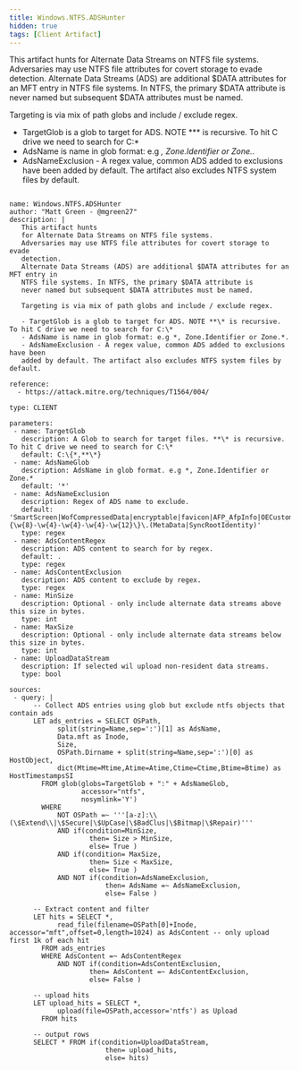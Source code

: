 ```yaml
---
title: Windows.NTFS.ADSHunter
hidden: true
tags: [Client Artifact]
---
```


This artifact hunts
for Alternate Data Streams on NTFS file systems.
Adversaries may use NTFS file attributes for covert storage to evade
detection.
Alternate Data Streams (ADS) are additional $DATA attributes for an MFT entry in
NTFS file systems. In NTFS, the primary $DATA attribute is
never named but subsequent $DATA attributes must be named.

Targeting is via mix of path globs and include / exclude regex.

- TargetGlob is a glob to target for ADS. NOTE **\* is recursive. To hit C drive we need to search for C:\*
- AdsName is name in glob format: e.g *, Zone.Identifier or Zone.*.
- AdsNameExclusion - A regex value, common ADS added to exclusions have been
added by default. The artifact also excludes NTFS system files by default.


<pre><code class="language-yaml">
name: Windows.NTFS.ADSHunter
author: "Matt Green - @mgreen27"
description: |
   This artifact hunts
   for Alternate Data Streams on NTFS file systems.
   Adversaries may use NTFS file attributes for covert storage to evade
   detection.
   Alternate Data Streams (ADS) are additional $DATA attributes for an MFT entry in
   NTFS file systems. In NTFS, the primary $DATA attribute is
   never named but subsequent $DATA attributes must be named.

   Targeting is via mix of path globs and include / exclude regex.

   - TargetGlob is a glob to target for ADS. NOTE **\* is recursive. To hit C drive we need to search for C:\*
   - AdsName is name in glob format: e.g *, Zone.Identifier or Zone.*.
   - AdsNameExclusion - A regex value, common ADS added to exclusions have been
   added by default. The artifact also excludes NTFS system files by default.

reference:
  - https://attack.mitre.org/techniques/T1564/004/

type: CLIENT

parameters:
 - name: TargetGlob
   description: A Glob to search for target files. **\* is recursive. To hit C drive we need to search for C:\*
   default: C:\{*,**\*}
 - name: AdsNameGlob
   description: AdsName in glob format. e.g *, Zone.Identifier or Zone.*
   default: '*'
 - name: AdsNameExclusion
   description: Regex of ADS name to exclude.
   default: 'SmartScreen|WofCompressedData|encryptable|favicon|AFP_AfpInfo|OECustomProperty|Win32App_1|com\.dropbox|icasource|\{\w{8}-\w{4}-\w{4}-\w{4}-\w{12}\}\.(MetaData|SyncRootIdentity)'
   type: regex
 - name: AdsContentRegex
   description: ADS content to search for by regex.
   default: .
   type: regex
 - name: AdsContentExclusion
   description: ADS content to exclude by regex.
   type: regex
 - name: MinSize
   description: Optional - only include alternate data streams above this size in bytes.
   type: int
 - name: MaxSize
   description: Optional - only include alternate data streams below this size in bytes.
   type: int
 - name: UploadDataStream
   description: If selected wil upload non-resident data streams.
   type: bool

sources:
 - query: |
      -- Collect ADS entries using glob but exclude ntfs objects that contain ads
      LET ads_entries = SELECT OSPath,
            split(string=Name,sep=':')[1] as AdsName,
            Data.mft as Inode,
            Size,
            OSPath.Dirname + split(string=Name,sep=':')[0] as HostObject,
            dict(Mtime=Mtime,Atime=Atime,Ctime=Ctime,Btime=Btime) as HostTimestampsSI
        FROM glob(globs=TargetGlob + ":" + AdsNameGlob,
                  accessor="ntfs",
                  nosymlink='Y')
        WHERE
            NOT OSPath =~ '''[a-z]:\\(\$Extend\\|\$Secure|\$UpCase|\$BadClus|\$Bitmap|\$Repair)'''
            AND if(condition=MinSize,
                    then= Size &gt; MinSize,
                    else= True )
            AND if(condition= MaxSize,
                    then= Size &lt; MaxSize,
                    else= True )
            AND NOT if(condition=AdsNameExclusion,
                        then= AdsName =~ AdsNameExclusion,
                        else= False )

      -- Extract content and filter
      LET hits = SELECT *,
            read_file(filename=OSPath[0]+Inode, accessor="mft",offset=0,length=1024) as AdsContent -- only upload first 1k of each hit
        FROM ads_entries
        WHERE AdsContent =~ AdsContentRegex
            AND NOT if(condition=AdsContentExclusion,
                    then= AdsContent =~ AdsContentExclusion,
                    else= False )

      -- upload hits
      LET upload_hits = SELECT *,
            upload(file=OSPath,accessor='ntfs') as Upload
        FROM hits

      -- output rows
      SELECT * FROM if(condition=UploadDataStream,
                        then= upload_hits,
                        else= hits)
</code></pre>

